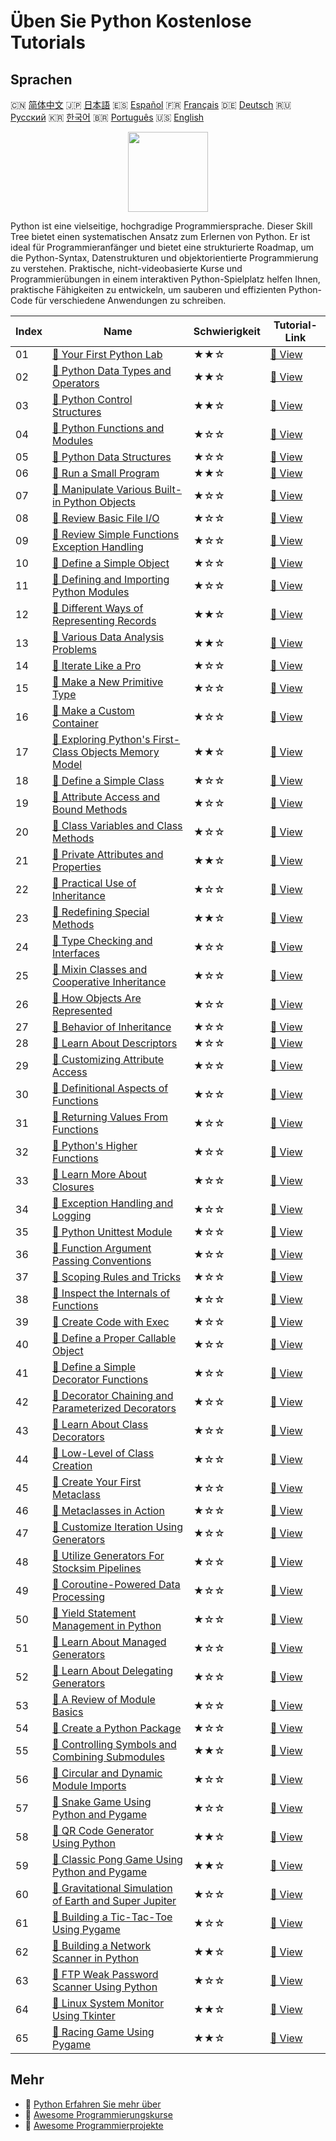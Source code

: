 # Üben Sie Python Kostenlose Tutorials

## Sprachen

🇨🇳 [简体中文](README_zh.md) 🇯🇵 [日本語](README_ja.md) 🇪🇸 [Español](README_es.md) 🇫🇷 [Français](README_fr.md) 🇩🇪 [Deutsch](README_de.md) 🇷🇺 [Русский](README_ru.md) 🇰🇷 [한국어](README_ko.md) 🇧🇷 [Português](README_pt.md) 🇺🇸 [English](README.md) 

<div align="center">
<img width="128px" src="https://file.labex.io/path/E4pVLzVNCjyM.png">
</div>

Python ist eine vielseitige, hochgradige Programmiersprache. Dieser Skill Tree bietet einen systematischen Ansatz zum Erlernen von Python. Er ist ideal für Programmieranfänger und bietet eine strukturierte Roadmap, um die Python-Syntax, Datenstrukturen und objektorientierte Programmierung zu verstehen. Praktische, nicht-videobasierte Kurse und Programmierübungen in einem interaktiven Python-Spielplatz helfen Ihnen, praktische Fähigkeiten zu entwickeln, um sauberen und effizienten Python-Code für verschiedene Anwendungen zu schreiben.

|   Index | Name                                                                                                                                                   | Schwierigkeit   | Tutorial-Link                                                                                           |
|---------|--------------------------------------------------------------------------------------------------------------------------------------------------------|-----------------|---------------------------------------------------------------------------------------------------------|
|      01 | [📖 Your First Python Lab](https://labex.io/tutorials/python-your-first-python-lab-270256)                                                             | ★★☆             | [🔗 View](https://labex.io/tutorials/python-your-first-python-lab-270256)                               |
|      02 | [📖 Python Data Types and Operators](https://labex.io/tutorials/python-python-data-types-and-operators-393077)                                         | ★★☆             | [🔗 View](https://labex.io/tutorials/python-python-data-types-and-operators-393077)                     |
|      03 | [📖 Python Control Structures](https://labex.io/tutorials/python-python-control-structures-393123)                                                     | ★★☆             | [🔗 View](https://labex.io/tutorials/python-python-control-structures-393123)                           |
|      04 | [📖 Python Functions and Modules](https://labex.io/tutorials/python-python-functions-and-modules-393141)                                               | ★☆☆             | [🔗 View](https://labex.io/tutorials/python-python-functions-and-modules-393141)                        |
|      05 | [📖 Python Data Structures](https://labex.io/tutorials/python-python-data-structures-393168)                                                           | ★☆☆             | [🔗 View](https://labex.io/tutorials/python-python-data-structures-393168)                              |
|      06 | [📖 Run a Small Program](https://labex.io/tutorials/python-run-a-small-program-132390)                                                                 | ★★☆             | [🔗 View](https://labex.io/tutorials/python-run-a-small-program-132390)                                 |
|      07 | [📖 Manipulate Various Built-in Python Objects](https://labex.io/tutorials/python-manipulate-various-built-in-python-objects-132391)                   | ★☆☆             | [🔗 View](https://labex.io/tutorials/python-manipulate-various-built-in-python-objects-132391)          |
|      08 | [📖 Review Basic File I/O](https://labex.io/tutorials/python-review-basic-file-i-o-132392)                                                             | ★☆☆             | [🔗 View](https://labex.io/tutorials/python-review-basic-file-i-o-132392)                               |
|      09 | [📖 Review Simple Functions Exception Handling](https://labex.io/tutorials/python-review-simple-functions-exception-handling-132393)                   | ★☆☆             | [🔗 View](https://labex.io/tutorials/python-review-simple-functions-exception-handling-132393)          |
|      10 | [📖 Define a Simple Object](https://labex.io/tutorials/python-define-a-simple-object-132394)                                                           | ★☆☆             | [🔗 View](https://labex.io/tutorials/python-define-a-simple-object-132394)                              |
|      11 | [📖 Defining and Importing Python Modules](https://labex.io/tutorials/python-defining-and-importing-python-modules-132395)                             | ★☆☆             | [🔗 View](https://labex.io/tutorials/python-defining-and-importing-python-modules-132395)               |
|      12 | [📖 Different Ways of Representing Records](https://labex.io/tutorials/python-different-ways-of-representing-records-132428)                           | ★★☆             | [🔗 View](https://labex.io/tutorials/python-different-ways-of-representing-records-132428)              |
|      13 | [📖 Various Data Analysis Problems](https://labex.io/tutorials/python-various-data-analysis-problems-132438)                                           | ★★☆             | [🔗 View](https://labex.io/tutorials/python-various-data-analysis-problems-132438)                      |
|      14 | [📖 Iterate Like a Pro](https://labex.io/tutorials/python-iterate-like-a-pro-132442)                                                                   | ★☆☆             | [🔗 View](https://labex.io/tutorials/python-iterate-like-a-pro-132442)                                  |
|      15 | [📖 Make a New Primitive Type](https://labex.io/tutorials/python-make-a-new-primitive-type-132443)                                                     | ★☆☆             | [🔗 View](https://labex.io/tutorials/python-make-a-new-primitive-type-132443)                           |
|      16 | [📖 Make a Custom Container](https://labex.io/tutorials/python-make-a-custom-container-132444)                                                         | ★☆☆             | [🔗 View](https://labex.io/tutorials/python-make-a-custom-container-132444)                             |
|      17 | [📖 Exploring Python's First-Class Objects Memory Model](https://labex.io/tutorials/python-exploring-python-s-first-class-objects-memory-model-132489) | ★★☆             | [🔗 View](https://labex.io/tutorials/python-exploring-python-s-first-class-objects-memory-model-132489) |
|      18 | [📖 Define a Simple Class](https://labex.io/tutorials/python-define-a-simple-class-132490)                                                             | ★☆☆             | [🔗 View](https://labex.io/tutorials/python-define-a-simple-class-132490)                               |
|      19 | [📖 Attribute Access and Bound Methods](https://labex.io/tutorials/python-attribute-access-and-bound-methods-132491)                                   | ★☆☆             | [🔗 View](https://labex.io/tutorials/python-attribute-access-and-bound-methods-132491)                  |
|      20 | [📖 Class Variables and Class Methods](https://labex.io/tutorials/python-class-variables-and-class-methods-132493)                                     | ★☆☆             | [🔗 View](https://labex.io/tutorials/python-class-variables-and-class-methods-132493)                   |
|      21 | [📖 Private Attributes and Properties](https://labex.io/tutorials/python-private-attributes-and-properties-132494)                                     | ★★☆             | [🔗 View](https://labex.io/tutorials/python-private-attributes-and-properties-132494)                   |
|      22 | [📖 Practical Use of Inheritance](https://labex.io/tutorials/python-practical-use-of-inheritance-132495)                                               | ★☆☆             | [🔗 View](https://labex.io/tutorials/python-practical-use-of-inheritance-132495)                        |
|      23 | [📖 Redefining Special Methods](https://labex.io/tutorials/python-redefining-special-methods-132496)                                                   | ★★☆             | [🔗 View](https://labex.io/tutorials/python-redefining-special-methods-132496)                          |
|      24 | [📖 Type Checking and Interfaces](https://labex.io/tutorials/python-type-checking-and-interfaces-132497)                                               | ★☆☆             | [🔗 View](https://labex.io/tutorials/python-type-checking-and-interfaces-132497)                        |
|      25 | [📖 Mixin Classes and Cooperative Inheritance](https://labex.io/tutorials/python-mixin-classes-and-cooperative-inheritance-132498)                     | ★☆☆             | [🔗 View](https://labex.io/tutorials/python-mixin-classes-and-cooperative-inheritance-132498)           |
|      26 | [📖 How Objects Are Represented](https://labex.io/tutorials/python-how-objects-are-represented-132499)                                                 | ★☆☆             | [🔗 View](https://labex.io/tutorials/python-how-objects-are-represented-132499)                         |
|      27 | [📖 Behavior of Inheritance](https://labex.io/tutorials/python-behavior-of-inheritance-132500)                                                         | ★☆☆             | [🔗 View](https://labex.io/tutorials/python-behavior-of-inheritance-132500)                             |
|      28 | [📖 Learn About Descriptors](https://labex.io/tutorials/python-learn-about-descriptors-132501)                                                         | ★☆☆             | [🔗 View](https://labex.io/tutorials/python-learn-about-descriptors-132501)                             |
|      29 | [📖 Customizing Attribute Access](https://labex.io/tutorials/python-customizing-attribute-access-132502)                                               | ★☆☆             | [🔗 View](https://labex.io/tutorials/python-customizing-attribute-access-132502)                        |
|      30 | [📖 Definitional Aspects of Functions](https://labex.io/tutorials/python-definitional-aspects-of-functions-132503)                                     | ★☆☆             | [🔗 View](https://labex.io/tutorials/python-definitional-aspects-of-functions-132503)                   |
|      31 | [📖 Returning Values From Functions](https://labex.io/tutorials/python-returning-values-from-functions-132504)                                         | ★☆☆             | [🔗 View](https://labex.io/tutorials/python-returning-values-from-functions-132504)                     |
|      32 | [📖 Python's Higher Functions](https://labex.io/tutorials/python-python-s-higher-functions-132505)                                                     | ★☆☆             | [🔗 View](https://labex.io/tutorials/python-python-s-higher-functions-132505)                           |
|      33 | [📖 Learn More About Closures](https://labex.io/tutorials/python-learn-more-about-closures-132506)                                                     | ★☆☆             | [🔗 View](https://labex.io/tutorials/python-learn-more-about-closures-132506)                           |
|      34 | [📖 Exception Handling and Logging](https://labex.io/tutorials/python-exception-handling-and-logging-132507)                                           | ★☆☆             | [🔗 View](https://labex.io/tutorials/python-exception-handling-and-logging-132507)                      |
|      35 | [📖 Python Unittest Module](https://labex.io/tutorials/python-python-unittest-module-132508)                                                           | ★☆☆             | [🔗 View](https://labex.io/tutorials/python-python-unittest-module-132508)                              |
|      36 | [📖 Function Argument Passing Conventions](https://labex.io/tutorials/python-function-argument-passing-conventions-132509)                             | ★☆☆             | [🔗 View](https://labex.io/tutorials/python-function-argument-passing-conventions-132509)               |
|      37 | [📖 Scoping Rules and Tricks](https://labex.io/tutorials/python-scoping-rules-and-tricks-132510)                                                       | ★☆☆             | [🔗 View](https://labex.io/tutorials/python-scoping-rules-and-tricks-132510)                            |
|      38 | [📖 Inspect the Internals of Functions](https://labex.io/tutorials/python-inspect-the-internals-of-functions-132511)                                   | ★☆☆             | [🔗 View](https://labex.io/tutorials/python-inspect-the-internals-of-functions-132511)                  |
|      39 | [📖 Create Code with Exec](https://labex.io/tutorials/python-create-code-with-exec-132512)                                                             | ★☆☆             | [🔗 View](https://labex.io/tutorials/python-create-code-with-exec-132512)                               |
|      40 | [📖 Define a Proper Callable Object](https://labex.io/tutorials/python-define-a-proper-callable-object-132513)                                         | ★☆☆             | [🔗 View](https://labex.io/tutorials/python-define-a-proper-callable-object-132513)                     |
|      41 | [📖 Define a Simple Decorator Functions](https://labex.io/tutorials/python-define-a-simple-decorator-functions-132514)                                 | ★☆☆             | [🔗 View](https://labex.io/tutorials/python-define-a-simple-decorator-functions-132514)                 |
|      42 | [📖 Decorator Chaining and Parameterized Decorators](https://labex.io/tutorials/python-decorator-chaining-and-parameterized-decorators-132515)         | ★☆☆             | [🔗 View](https://labex.io/tutorials/python-decorator-chaining-and-parameterized-decorators-132515)     |
|      43 | [📖 Learn About Class Decorators](https://labex.io/tutorials/python-learn-about-class-decorators-132516)                                               | ★☆☆             | [🔗 View](https://labex.io/tutorials/python-learn-about-class-decorators-132516)                        |
|      44 | [📖 Low-Level of Class Creation](https://labex.io/tutorials/python-low-level-of-class-creation-132517)                                                 | ★☆☆             | [🔗 View](https://labex.io/tutorials/python-low-level-of-class-creation-132517)                         |
|      45 | [📖 Create Your First Metaclass](https://labex.io/tutorials/python-create-your-first-metaclass-132519)                                                 | ★☆☆             | [🔗 View](https://labex.io/tutorials/python-create-your-first-metaclass-132519)                         |
|      46 | [📖 Metaclasses in Action](https://labex.io/tutorials/python-metaclasses-in-action-132521)                                                             | ★☆☆             | [🔗 View](https://labex.io/tutorials/python-metaclasses-in-action-132521)                               |
|      47 | [📖 Customize Iteration Using Generators](https://labex.io/tutorials/python-customize-iteration-using-generators-132522)                               | ★☆☆             | [🔗 View](https://labex.io/tutorials/python-customize-iteration-using-generators-132522)                |
|      48 | [📖 Utilize Generators For Stocksim Pipelines](https://labex.io/tutorials/python-utilize-generators-for-stocksim-pipelines-132523)                     | ★☆☆             | [🔗 View](https://labex.io/tutorials/python-utilize-generators-for-stocksim-pipelines-132523)           |
|      49 | [📖 Coroutine-Powered Data Processing](https://labex.io/tutorials/python-coroutine-powered-data-processing-132524)                                     | ★☆☆             | [🔗 View](https://labex.io/tutorials/python-coroutine-powered-data-processing-132524)                   |
|      50 | [📖 Yield Statement Management in Python](https://labex.io/tutorials/python-yield-statement-management-in-python-132525)                               | ★☆☆             | [🔗 View](https://labex.io/tutorials/python-yield-statement-management-in-python-132525)                |
|      51 | [📖 Learn About Managed Generators](https://labex.io/tutorials/python-learn-about-managed-generators-132526)                                           | ★☆☆             | [🔗 View](https://labex.io/tutorials/python-learn-about-managed-generators-132526)                      |
|      52 | [📖 Learn About Delegating Generators](https://labex.io/tutorials/python-learn-about-delegating-generators-132527)                                     | ★☆☆             | [🔗 View](https://labex.io/tutorials/python-learn-about-delegating-generators-132527)                   |
|      53 | [📖 A Review of Module Basics](https://labex.io/tutorials/python-a-review-of-module-basics-132528)                                                     | ★☆☆             | [🔗 View](https://labex.io/tutorials/python-a-review-of-module-basics-132528)                           |
|      54 | [📖 Create a Python Package](https://labex.io/tutorials/python-create-a-python-package-132529)                                                         | ★☆☆             | [🔗 View](https://labex.io/tutorials/python-create-a-python-package-132529)                             |
|      55 | [📖 Controlling Symbols and Combining Submodules](https://labex.io/tutorials/python-controlling-symbols-and-combining-submodules-132530)               | ★★☆             | [🔗 View](https://labex.io/tutorials/python-controlling-symbols-and-combining-submodules-132530)        |
|      56 | [📖 Circular and Dynamic Module Imports](https://labex.io/tutorials/python-circular-and-dynamic-module-imports-132531)                                 | ★☆☆             | [🔗 View](https://labex.io/tutorials/python-circular-and-dynamic-module-imports-132531)                 |
|      57 | [📖 Snake Game Using Python and Pygame](https://labex.io/tutorials/python-snake-game-using-python-and-pygame-298902)                                   | ★☆☆             | [🔗 View](https://labex.io/tutorials/python-snake-game-using-python-and-pygame-298902)                  |
|      58 | [📖 QR Code Generator Using Python](https://labex.io/tutorials/python-qr-code-generator-using-python-298900)                                           | ★★☆             | [🔗 View](https://labex.io/tutorials/python-qr-code-generator-using-python-298900)                      |
|      59 | [📖 Classic Pong Game Using Python and Pygame](https://labex.io/tutorials/python-classic-pong-game-using-python-and-pygame-298856)                     | ★★☆             | [🔗 View](https://labex.io/tutorials/python-classic-pong-game-using-python-and-pygame-298856)           |
|      60 | [📖 Gravitational Simulation of Earth and Super Jupiter](https://labex.io/tutorials/python-gravitational-simulation-of-earth-and-super-jupiter-298885) | ★☆☆             | [🔗 View](https://labex.io/tutorials/python-gravitational-simulation-of-earth-and-super-jupiter-298885) |
|      61 | [📖 Building a Tic-Tac-Toe Using Pygame](https://labex.io/tutorials/python-building-a-tic-tac-toe-using-pygame-298907)                                 | ★☆☆             | [🔗 View](https://labex.io/tutorials/python-building-a-tic-tac-toe-using-pygame-298907)                 |
|      62 | [📖 Building a Network Scanner in Python](https://labex.io/tutorials/python-building-a-network-scanner-in-python-298855)                               | ★★☆             | [🔗 View](https://labex.io/tutorials/python-building-a-network-scanner-in-python-298855)                |
|      63 | [📖 FTP Weak Password Scanner Using Python](https://labex.io/tutorials/python-ftp-weak-password-scanner-using-python-298882)                           | ★☆☆             | [🔗 View](https://labex.io/tutorials/python-ftp-weak-password-scanner-using-python-298882)              |
|      64 | [📖 Linux System Monitor Using Tkinter](https://labex.io/tutorials/python-linux-system-monitor-using-tkinter-298891)                                   | ★★☆             | [🔗 View](https://labex.io/tutorials/python-linux-system-monitor-using-tkinter-298891)                  |
|      65 | [📖 Racing Game Using Pygame](https://labex.io/tutorials/python-racing-game-using-pygame-298901)                                                       | ★★☆             | [🔗 View](https://labex.io/tutorials/python-racing-game-using-pygame-298901)                            |

## Mehr

- 🔗 [Python Erfahren Sie mehr über](https://labex.io/de/skilltrees/python)
- 🔗 [Awesome Programmierungskurse](https://github.com/labex-labs/awesome-programming-courses)
- 🔗 [Awesome Programmierprojekte](https://github.com/labex-labs/awesome-programming-projects)

